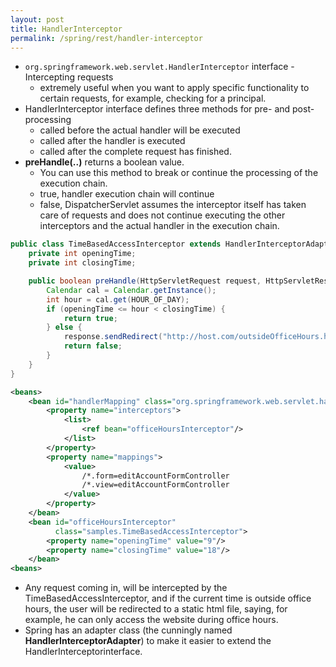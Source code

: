 ```yaml
---
layout: post
title: HandlerInterceptor
permalink: /spring/rest/handler-interceptor
---
```


- `org.springframework.web.servlet.HandlerInterceptor` interface - Intercepting requests
  - extremely useful when you want to apply specific functionality to certain requests, for example, checking for a principal. 
- HandlerInterceptor interface defines three methods for pre- and post-processing
  - called before the actual handler will be executed
  - called after the handler is executed
  - called after the complete request has finished.
- **preHandle(..)** returns a boolean value.
  - You can use this method to break or continue the processing of the execution chain.
  - true, handler execution chain will continue
  - false, DispatcherServlet assumes the interceptor itself has taken care of requests and does not continue executing the other interceptors and the actual handler in the execution chain.

```java
public class TimeBasedAccessInterceptor extends HandlerInterceptorAdapter {
    private int openingTime;
    private int closingTime;

    public boolean preHandle(HttpServletRequest request, HttpServletResponse response, Object handler) throws Exception {
        Calendar cal = Calendar.getInstance();
        int hour = cal.get(HOUR_OF_DAY);
        if (openingTime <= hour < closingTime) {
            return true;
        } else {
            response.sendRedirect("http://host.com/outsideOfficeHours.html");
            return false;
        }
    }
}
```
```xml
<beans>
    <bean id="handlerMapping" class="org.springframework.web.servlet.handler.SimpleUrlHandlerMapping">
        <property name="interceptors">
            <list>
                <ref bean="officeHoursInterceptor"/>
            </list>
        </property>
        <property name="mappings">
            <value>
                /*.form=editAccountFormController
                /*.view=editAccountFormController
            </value>
        </property>
    </bean>
    <bean id="officeHoursInterceptor"
          class="samples.TimeBasedAccessInterceptor">
        <property name="openingTime" value="9"/>
        <property name="closingTime" value="18"/>
    </bean>
<beans>
```

- Any request coming in, will be intercepted by the TimeBasedAccessInterceptor, and if the current time is outside office hours, the user will be redirected to a static html file, saying, for example, he can only access the website during office hours.
- Spring has an adapter class (the cunningly named **HandlerInterceptorAdapter**) to make it easier to extend the HandlerInterceptorinterface.
